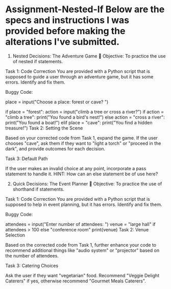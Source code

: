 # Assignment-Nested-If Below are the specs and instructions I was provided before making the alterations I've submitted.

1. Nested Decisions: The Adventure Game 🏰
Objective: To practice the use of nested if statements.

Task 1: Code Correction You are provided with a Python script that is supposed to guide a user through an adventure game, but it has some errors. Identify and fix them.

Buggy Code:

place = input("Choose a place: forest or cave? ")

if place = "forest":
    action = input("climb a tree or cross a river?")
    if action = "climb a tree":
        print("You found a bird's nest!")
    else action = "cross a river":
        print("You found a boat!")
elif place = "cave":
    print("You find a hidden treasure!")
Task 2: Setting the Scene

Based on your corrected code from Task 1, expand the game. If the user chooses "cave", ask them if they want to "light a torch" or "proceed in the dark", and provide outcomes for each decision.

Task 3: Default Path

If the user makes an invalid choice at any point, incorporate a pass statement to handle it. HINT: How can an else statement be of use here?

2. Quick Decisions: The Event Planner 🎉
Objective: To practice the use of shorthand if statements.

Task 1: Code Correction You are provided with a Python script that is supposed to help in event planning, but it has errors. Identify and fix them.

Buggy Code:

attendees = input("Enter number of attendees: ")
venue = "large hall" if attendees > 100 else "conference room"
print(venue)
Task 2: Venue Selection

Based on the corrected code from Task 1, further enhance your code to recommend additional things like "audio system" or "projector" based on the number of attendees.

Task 3: Catering Choices

Ask the user if they want "vegetarian" food. Recommend "Veggie Delight Caterers" if yes, otherwise recommend "Gourmet Meals Caterers".
